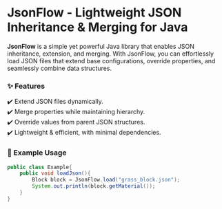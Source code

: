 # JsonFlow - Lightweight JSON Inheritance & Merging for Java

**JsonFlow** is a simple yet powerful Java library that enables JSON inheritance, extension, and merging. With JsonFlow, you can effortlessly load JSON files that extend base configurations, override properties, and seamlessly combine data structures.

### ✨ Features
✔️ Extend JSON files dynamically.<br>
✔️ Merge properties while maintaining hierarchy. <br>
✔️ Override values from parent JSON structures.<br>
✔️ Lightweight & efficient, with minimal dependencies.

### 🔨 Example Usage
```java
public class Example{
    public void loadJson(){
        Block block = JsonFlow.load("grass_block.json");
        System.out.println(block.getMaterial());
    }
}
```
